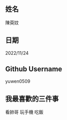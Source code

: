 姓名
----
陳萸妏

日期
----
2022/11/24

Github Username
---------------
yuwen0509

我最喜歡的三件事
---------------
看帥哥 玩手機 吃飯